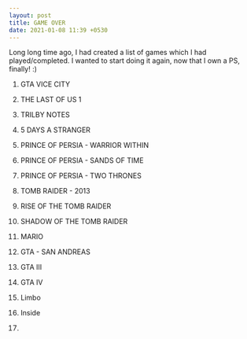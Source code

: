 ```yaml
---
layout: post
title: GAME OVER
date: 2021-01-08 11:39 +0530
---
```


Long long time ago, I had created a list of games which I had played/completed. I wanted to start doing it again, now that I own a PS, finally! :)

1. GTA VICE CITY

2. THE LAST OF US 1

3. TRILBY NOTES

4. 5 DAYS A STRANGER

5. PRINCE OF PERSIA - WARRIOR WITHIN

6. PRINCE OF PERSIA - SANDS OF TIME

7. PRINCE OF PERSIA - TWO THRONES

8. TOMB RAIDER - 2013

9. RISE OF THE TOMB RAIDER

10. SHADOW OF THE TOMB RAIDER

11. MARIO

12. GTA - SAN ANDREAS

13. GTA III

14. GTA IV

15. Limbo

16. Inside

17. 